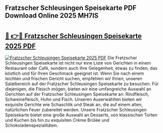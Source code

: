 ## Fratzscher Schleusingen Speisekarte PDF Download Online 2025 MH7IS

# <h2><a href="http://gc7j2bu.nevu.top/?p=Fratzscher+Schleusingen+Speisekarte">🔗 👉🔴 Fratzscher Schleusingen Speisekarte 2025 PDF</a></h2>

[![Fratzscher Schleusingen Speisekarte 2025 PDF](https://i.imgur.com/dBaPXMq.png)](http://gc7j2bu.nevu.top/?p=Fratzscher+Schleusingen+Speisekarte)
Die Fratzscher Schleusingen Speisekarte ist nicht nur eine Liste von Gerichten in einem Restaurant oder Café, sondern auch Ihre Gelegenheit, etwas zu finden, das köstlich und für Ihren Geschmack geeignet ist. Wenn Sie nach einem leichten und frischen Gericht suchen, empfehlen wir Ihnen, unseren Salatbereich auf der Fratzscher Schleusingen Speisekarte zu besuchen. Für diejenigen, die Fleisch mögen, bieten wir eine umfangreiche Auswahl an Gerichten auf der Fratzscher Schleusingen Speisekarte an: Rindfleisch, Schweinefleisch, Huhn und Fisch. Unseren Auserwählten bieten wir exquisite Gerichte wie Schaschlik und Steak an, die auf einem alten, natürlichen Feuer zubereitet werden. Unsere Fratzscher Schleusingen Speisekarte bietet eine große Auswahl an Desserts, von klassischen Torten und Kuchen bis hin zu exquisiten Crème Brûlée und Schokoladenspezialitäten.

